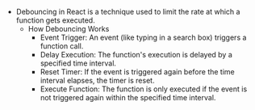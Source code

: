 - Debouncing in React is a technique used to limit the rate at which a function gets executed.
  - How Debouncing Works
    - Event Trigger: An event (like typing in a search box) triggers a function call.
    - Delay Execution: The function's execution is delayed by a specified time interval.
    - Reset Timer: If the event is triggered again before the time interval elapses, the timer is reset.
    - Execute Function: The function is only executed if the event is not triggered again within the specified time interval.
